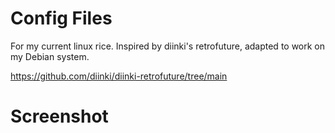 # Config Files
For my current linux rice. Inspired by diinki's retrofuture, adapted to work on my Debian system.

https://github.com/diinki/diinki-retrofuture/tree/main

# Screenshot
